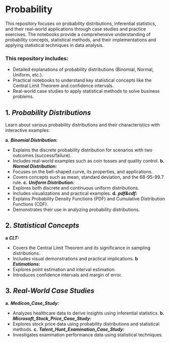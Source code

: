 # Probability

This repository focuses on probability distributions, inferential statistics, and their real-world applications through case studies and practice exercises. The notebooks provide a comprehensive understanding of probability concepts, statistical methods, and their implementations and applying statistical techniques in data analysis.

### This repository includes:

* Detailed explanations of probability distributions (Binomial, Normal, Uniform, etc.).
* Practical notebooks to understand key statistical concepts like the Central Limit Theorem and confidence intervals.
* Real-world case studies to apply statistical methods to solve business problems.

## **1.** __*Probability Distributions*__
Learn about various probability distributions and their characteristics with interactive examples:

**a.** __*Binomial Distribution:*__ 
* Explains the discrete probability distribution for scenarios with two outcomes (success/failure).
* Includes real-world examples such as coin tosses and quality control. 
**b.** __*Normal Distribution:*__
* Focuses on the bell-shaped curve, its properties, and applications.
* Covers concepts such as mean, standard deviation, and the 68-95-99.7 rule. 
**c.** __*Uniform Distribution:*__
* Explores both discrete and continuous uniform distributions.
* Includes visualizations and practical examples. 
**d.** __*pdf&cdf:*__
* Explains Probability Density Functions (PDF) and Cumulative Distribution Functions (CDF).
* Demonstrates their use in analyzing probability distributions. 

## **2.** __*Statistical Concepts*__ 
**a** __*CLT:*__
* Covers the Central Limit Theorem and its significance in sampling distributions.
* Includes visual demonstrations and practical implications. 
**b** __*Estimations:*__
* Explores point estimation and interval estimation.
* Introduces confidence intervals and margin of error.

##  **3.** *__Real-World Case Studies__*

**a.** *__Medicon_Case_Study:__*
* Analyzes healthcare data to derive insights using inferential statistics.
**b.** *__Microsoft_Stock_Price_Case_Study:__*
* Explores stock price data using probability distributions and statistical methods.
**c.** *__Talent_Hunt_Examination_Case_Study:__*
* Investigates examination performance data using statistical techniques.
